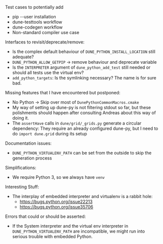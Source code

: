 Test cases to potentially add

* pip --user installation
* dune-testtools workflow
* dune-codegen workflow
* Non-standard compiler use case

Interfaces to revisit/deprecate/remove:

* Is the complex default behaviour of `DUNE_PYTHON_INSTALL_LOCATION` still adequate?
* `DUNE_PYTHON_ALLOW_GETPIP` -> remove behaviour and deprecate variable
* Is the `INTERPRETER` argument of `dune_python_add_test` still needed or should all tests use the virtual env?
* `add_python_targets`: Is the symlinking necessary? The name is for sure bad.

Missing features that I have encountered but postponed:

* No Python -> Skip over most of `DunePythonCommonMacros.cmake`
* My way of setting up dune-py is not filtering stdout so far, but these polishments should happen after consulting Andreas about this way of doing it.
* The `assertHave` calls in `dune/grid/_grids.py` generate a circular dependency: They require an already configured dune-py, but I need to do `import dune.grid` during its setup

Documentation issues:

* `DUNE_PYTHON_VIRTUALENV_PATH` can be set from the outside to skip the generation process

Simplifications:

* We require Python 3, so we always have `venv`

Interesting Stuff:

* The interplay of embedded interpreter and virtualenv is a rabbit hole:
  * https://bugs.python.org/issue22213
  * https://bugs.python.org/issue35706

Errors that could or should be asserted:

* If the System interpreter and the virtual env interpreter in `DUNE_PYTHON_VIRTUALENV_PATH` are incompatible, we might run into serious trouble with embedded Python.
